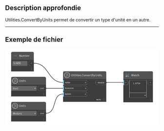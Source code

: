 ## Description approfondie
Utilities.ConvertByUnits permet de convertir un type d'unité en un autre.
___
## Exemple de fichier

![Utilities.ConvertByUnits](./DynamoUnits.Utilities.ConvertByUnits_img.png)
